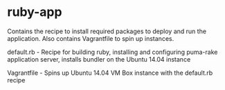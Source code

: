 # ruby-app
Contains the recipe to install required packages to deploy and run the application. Also contains Vagrantfile to spin up instances.

default.rb - Recipe for building ruby, installing and configuring puma-rake application server, installs bundler on the Ubuntu 14.04 instance

Vagrantfile - Spins up Ubuntu 14.04 VM Box instance with the default.rb recipe
